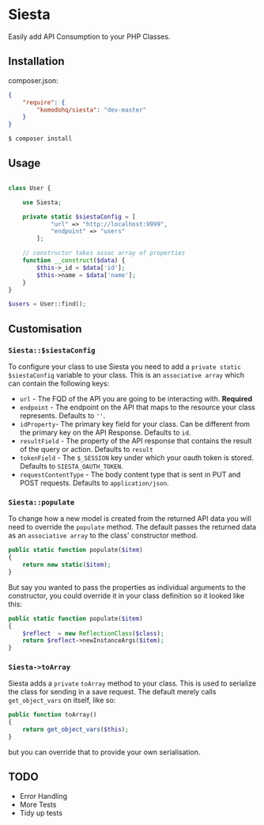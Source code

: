 # Siesta

Easily add API Consumption to your PHP Classes.

## Installation

composer.json:

``` json
{
    "require": {
        "komodohq/siesta": "dev-master"
    }
}
```

```
$ composer install
```

## Usage

``` php

class User {

    use Siesta;

    private static $siestaConfig = [
            "url" => "http://localhost:9999",
            "endpoint" => "users"
        ];

    // constructor takes assoc array of properties
    function __construct($data) {
        $this->_id = $data['id'];
        $this->name = $data['name'];
    }
}

$users = User::find();

```

## Customisation

### `Siesta::$siestaConfig`

To configure your class to use Siesta you need to add a `private static $siestaConfig` variable to
your class. This is an `associative array` which can contain the following keys:

* `url` - The FQD of the API you are going to be interacting with. **Required**
* `endpoint` - The endpoint on the API that maps to the resource your class represents. Defaults to
    `''`.
* `idProperty`- The primary key field for your class. Can be different from the primary key on the
    API Response. Defaults to `id`.
* `resultField` - The property of the API response that contains the result of the query or action.
    Defaults to `result`
* `tokenField` - The `$_SESSION` key under which your oauth token is stored. Defaults to
    `SIESTA_OAUTH_TOKEN`.
* `requestContentType` - The body content type that is sent in PUT and POST requests. Defaults to
    `application/json`.


### `Siesta::populate`

To change how a new model is created from the returned API data you will need to override the
`populate` method. The default passes the returned data as an `associative array` to the class'
constructor method.

``` php
public static function populate($item)
{
    return new static($item);
}
```

But say you wanted to pass the properties as individual arguments to the constructor, you could
override it in your class definition so it looked like this:

```php
public static function populate($item)
{
    $reflect  = new ReflectionClass($class);
    return $reflect->newInstanceArgs($item);
}
```


### `Siesta->toArray`

Siesta adds a `private` `toArray` method to your class. This is used to serialize the class for
sending in a save request. The default merely calls `get_object_vars` on itself, like so:

``` php
public function toArray()
{
    return get_object_vars($this);
}
```

but you can override that to provide your own serialisation.


## TODO

* Error Handling
* More Tests
* Tidy up tests
